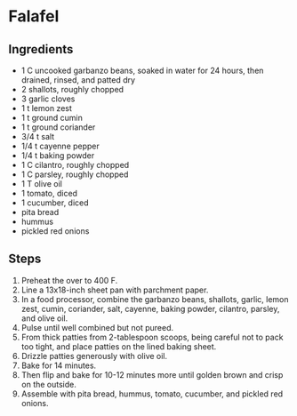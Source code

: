 # Falafel

## Ingredients
- 1 C uncooked garbanzo beans, soaked in water for 24 hours, then drained, rinsed, and patted dry
- 2 shallots, roughly chopped
- 3 garlic cloves
- 1 t lemon zest
- 1 t ground cumin
- 1 t ground coriander
- 3/4 t salt
- 1/4 t cayenne pepper
- 1/4 t baking powder
- 1 C cilantro, roughly chopped
- 1 C parsley, roughly chopped
- 1 T olive oil
- 1 tomato, diced
- 1 cucumber, diced
- pita bread
- hummus
- pickled red onions

## Steps
1. Preheat the over to 400 F.
2. Line a 13x18-inch sheet pan with parchment paper.
3. In a food processor, combine the garbanzo beans, shallots, garlic, lemon zest, cumin, coriander, salt, cayenne, baking powder, cilantro, parsley, and olive oil.
4. Pulse until well combined but not pureed.
5. From thick patties from 2-tablespoon scoops, being careful not to pack too tight, and place patties on the lined baking sheet.
6. Drizzle patties generously with olive oil.
7. Bake for 14 minutes.
8. Then flip and bake for 10-12 minutes more until golden brown and crisp on the outside.
9. Assemble with pita bread, hummus, tomato, cucumber, and pickled red onions.